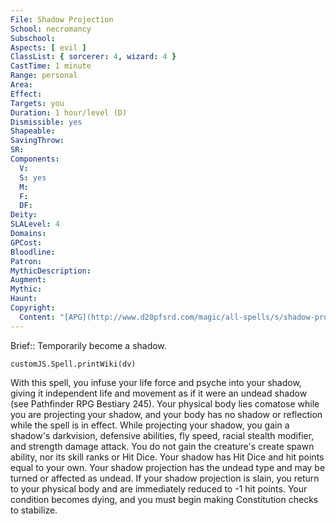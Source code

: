 ```yaml
---
File: Shadow Projection
School: necromancy
Subschool: 
Aspects: [ evil ]
ClassList: { sorcerer: 4, wizard: 4 }
CastTime: 1 minute
Range: personal
Area: 
Effect: 
Targets: you
Duration: 1 hour/level (D)
Dismissible: yes
Shapeable: 
SavingThrow: 
SR: 
Components:
  V: 
  S: yes
  M: 
  F: 
  DF: 
Deity: 
SLALevel: 4
Domains: 
GPCost: 
Bloodline: 
Patron: 
MythicDescription: 
Augment: 
Mythic: 
Haunt: 
Copyright:
  Content: "[APG](http://www.d20pfsrd.com/magic/all-spells/s/shadow-projection)"
---
```

Brief:: Temporarily become a shadow.

```dataviewjs
customJS.Spell.printWiki(dv)
```

With this spell, you infuse your life force and psyche into your shadow, giving it independent life and movement as if it were an undead shadow (see Pathfinder RPG Bestiary 245). Your physical body lies comatose while you are projecting your shadow, and your body has no shadow or reflection while the spell is in effect.  While projecting your shadow, you gain a shadow's darkvision, defensive abilities, fly speed, racial stealth modifier, and strength damage attack. You do not gain the creature's create spawn ability, nor its skill ranks or Hit Dice.  Your shadow has Hit Dice and hit points equal to your own.  Your shadow projection has the undead type and may be turned or affected as undead.  If your shadow projection is slain, you return to your physical body and are immediately reduced to -1 hit points.  Your condition becomes dying, and you must begin making Constitution checks to stabilize.
